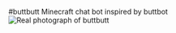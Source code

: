 #buttbutt
Minecraft chat bot inspired by buttbot
![Real photograph of buttbutt](http://buttbot.googlecode.com/svn/trunk/buttbot.gif "Real photographs of buttbutt")
